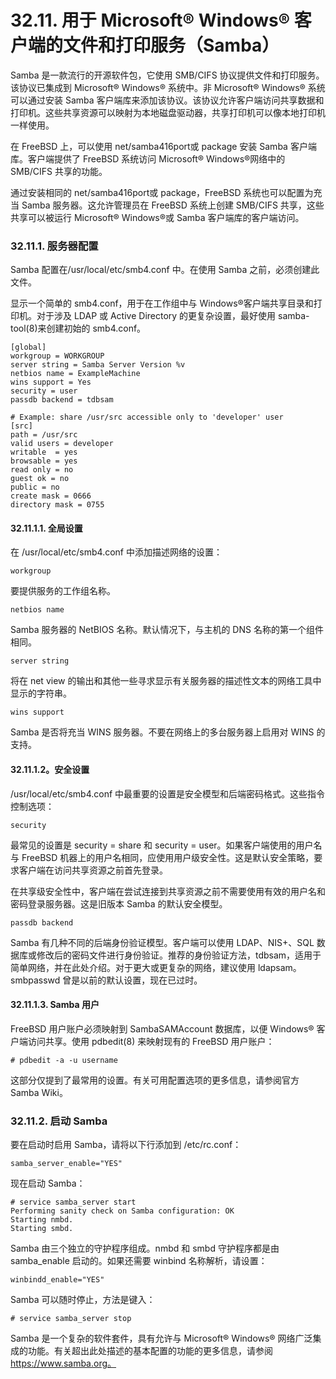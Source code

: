 # 32.11. 用于 Microsoft® Windows® 客户端的文件和打印服务（Samba）



Samba 是一款流行的开源软件包，它使用 SMB/CIFS 协议提供文件和打印服务。该协议已集成到 Microsoft® Windows® 系统中。非 Microsoft® Windows® 系统可以通过安装 Samba 客户端库来添加该协议。该协议允许客户端访问共享数据和打印机。这些共享资源可以映射为本地磁盘驱动器，共享打印机可以像本地打印机一样使用。

在 FreeBSD 上，可以使用 net/samba416port或 package 安装 Samba 客户端库。客户端提供了 FreeBSD 系统访问 Microsoft® Windows®网络中的 SMB/CIFS 共享的功能。

通过安装相同的 net/samba416port或 package，FreeBSD 系统也可以配置为充当 Samba 服务器。这允许管理员在 FreeBSD 系统上创建 SMB/CIFS 共享，这些共享可以被运行 Microsoft® Windows®或 Samba 客户端库的客户端访问。

### 32.11.1. 服务器配置

Samba 配置在/usr/local/etc/smb4.conf 中。在使用 Samba 之前，必须创建此文件。

显示一个简单的 smb4.conf，用于在工作组中与 Windows®客户端共享目录和打印机。对于涉及 LDAP 或 Active Directory 的更复杂设置，最好使用 samba-tool(8)来创建初始的 smb4.conf。

```
[global]
workgroup = WORKGROUP
server string = Samba Server Version %v
netbios name = ExampleMachine
wins support = Yes
security = user
passdb backend = tdbsam

# Example: share /usr/src accessible only to 'developer' user
[src]
path = /usr/src
valid users = developer
writable  = yes
browsable = yes
read only = no
guest ok = no
public = no
create mask = 0666
directory mask = 0755
```

#### 32.11.1.1. 全局设置

在 /usr/local/etc/smb4.conf 中添加描述网络的设置：

`workgroup`

要提供服务的工作组名称。

`netbios name`

Samba 服务器的 NetBIOS 名称。默认情况下，与主机的 DNS 名称的第一个组件相同。

`server string`

将在 net view 的输出和其他一些寻求显示有关服务器的描述性文本的网络工具中显示的字符串。

`wins support`

Samba 是否将充当 WINS 服务器。不要在网络上的多台服务器上启用对 WINS 的支持。

#### 32.11.1.2。安全设置

/usr/local/etc/smb4.conf 中最重要的设置是安全模型和后端密码格式。这些指令控制选项：

`security`

最常见的设置是 security = share 和 security = user。如果客户端使用的用户名与 FreeBSD 机器上的用户名相同，应使用用户级安全性。这是默认安全策略，要求客户端在访问共享资源之前首先登录。

在共享级安全性中，客户端在尝试连接到共享资源之前不需要使用有效的用户名和密码登录服务器。这是旧版本 Samba 的默认安全模型。

`passdb backend`

Samba 有几种不同的后端身份验证模型。客户端可以使用 LDAP、NIS+、SQL 数据库或修改后的密码文件进行身份验证。推荐的身份验证方法，tdbsam，适用于简单网络，并在此处介绍。对于更大或更复杂的网络，建议使用 ldapsam。smbpasswd 曾是以前的默认设置，现在已过时。

#### 32.11.1.3. Samba 用户

FreeBSD 用户账户必须映射到 SambaSAMAccount 数据库，以便 Windows® 客户端访问共享。使用 pdbedit(8) 来映射现有的 FreeBSD 用户账户：

```
# pdbedit -a -u username
```

这部分仅提到了最常用的设置。有关可用配置选项的更多信息，请参阅官方 Samba Wiki。

### 32.11.2. 启动 Samba

要在启动时启用 Samba，请将以下行添加到 /etc/rc.conf：

```
samba_server_enable="YES"
```

现在启动 Samba：

```
# service samba_server start
Performing sanity check on Samba configuration: OK
Starting nmbd.
Starting smbd.
```

Samba 由三个独立的守护程序组成。nmbd 和 smbd 守护程序都是由 samba_enable 启动的。如果还需要 winbind 名称解析，请设置：

```
winbindd_enable="YES"
```

Samba 可以随时停止，方法是键入：

```
# service samba_server stop
```

Samba 是一个复杂的软件套件，具有允许与 Microsoft® Windows® 网络广泛集成的功能。有关超出此处描述的基本配置的功能的更多信息，请参阅 https://www.samba.org。
